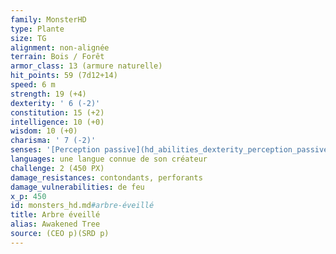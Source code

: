 ```yaml
---
family: MonsterHD
type: Plante
size: TG
alignment: non-alignée
terrain: Bois / Forêt
armor_class: 13 (armure naturelle)
hit_points: 59 (7d12+14)
speed: 6 m
strength: 19 (+4)
dexterity: ' 6 (-2)'
constitution: 15 (+2)
intelligence: 10 (+0)
wisdom: 10 (+0)
charisma: ' 7 (-2)'
senses: '[Perception passive](hd_abilities_dexterity_perception_passive.md) 10'
languages: une langue connue de son créateur
challenge: 2 (450 PX)
damage_resistances: contondants, perforants
damage_vulnerabilities: de feu
x_p: 450
id: monsters_hd.md#arbre-éveillé
title: Arbre éveillé
alias: Awakened Tree
source: (CEO p)(SRD p)
---
```


